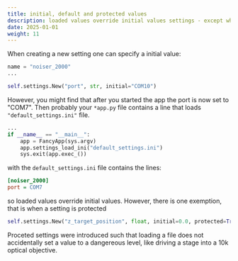 ```yaml
---
title: initial, default and protected values
description: loaded values override initial values settings - except when protected
date: 2025-01-01
weight: 11
---
```


When creating a new setting one can specify a initial value:

```python
name = "noiser_2000"
...

self.settings.New("port", str, initial="COM10") 
```

However, you might find that after you started the app the port is now set to "COM7". Then probably your `*app.py` file contains a line that loads `"default_settings.ini"` file.

```python
...
if __name__ == "__main__":
    app = FancyApp(sys.argv)
    app.settings_load_ini("default_settings.ini")
    sys.exit(app.exec_())

```

with the `default_settings.ini` file contains the lines:

```ini
[noiser_2000]
port = COM7
```

so loaded values override initial values. However, there is one exemption, that is when a setting is protected

```python
self.settings.New("z_target_position", float, initial=0.0, protected=True) 
```

Proceted settings were introduced such that loading a file does not accidentally set a value to a dangereous level, like driving a stage into a 10k optical objective.
